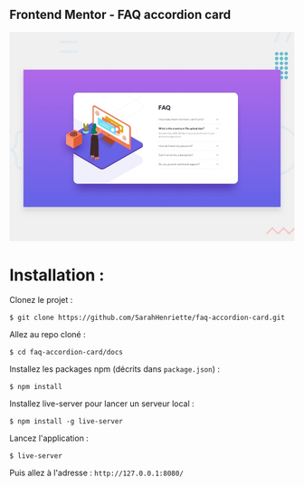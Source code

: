 ## Frontend Mentor - FAQ accordion card
![Design preview for the FAQ accordion card coding challenge](./design/desktop-preview.jpg)

# Installation : 
Clonez le projet :
```
$ git clone https://github.com/SarahHenriette/faq-accordion-card.git
```

Allez au repo cloné :
```
$ cd faq-accordion-card/docs
```

Installez les packages npm (décrits dans `package.json`) :
```
$ npm install
```

Installez live-server pour lancer un serveur local :
```
$ npm install -g live-server
```

Lancez l'application :
```
$ live-server
```

Puis allez à l'adresse : `http://127.0.0.1:8080/`
